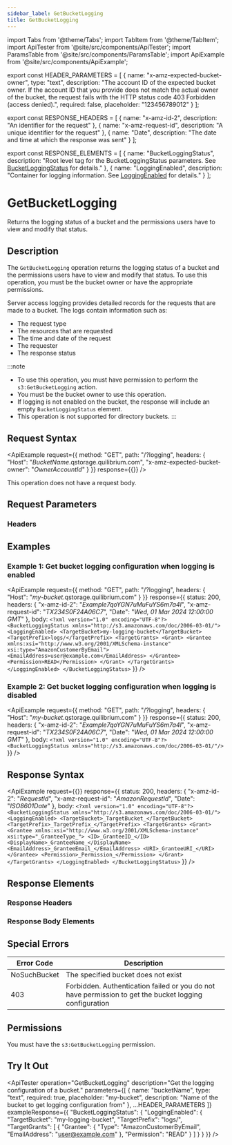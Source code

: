 ```yaml
---
sidebar_label: GetBucketLogging
title: GetBucketLogging
---
```


import Tabs from '@theme/Tabs';
import TabItem from '@theme/TabItem';
import ApiTester from '@site/src/components/ApiTester';
import ParamsTable from '@site/src/components/ParamsTable';
import ApiExample from '@site/src/components/ApiExample';

export const HEADER_PARAMETERS = [
  {
    name: "x-amz-expected-bucket-owner",
    type: "text",
    description: "The account ID of the expected bucket owner. If the account ID that you provide does not match the actual owner of the bucket, the request fails with the HTTP status code 403 Forbidden (access denied).",
    required: false,
    placeholder: "123456789012"
  }
];

export const RESPONSE_HEADERS = [
  {
    name: "x-amz-id-2",
    description: "An identifier for the request"
  },
  {
    name: "x-amz-request-id",
    description: "A unique identifier for the request"
  },
  {
    name: "Date",
    description: "The date and time at which the response was sent"
  }
];

export const RESPONSE_ELEMENTS = [
  {
    name: "BucketLoggingStatus",
    description: "Root level tag for the BucketLoggingStatus parameters. See <a href='/docs/api/q-storage/api-reference/data-types/bucket-logging-status'>BucketLoggingStatus</a> for details."
  },
  {
    name: "LoggingEnabled",
    description: "Container for logging information. See <a href='/docs/api/q-storage/api-reference/data-types/logging-enabled'>LoggingEnabled</a> for details."
  }
];

# GetBucketLogging

Returns the logging status of a bucket and the permissions users have to view and modify that status.

## Description

The `GetBucketLogging` operation returns the logging status of a bucket and the permissions users have to view and modify that status. To use this operation, you must be the bucket owner or have the appropriate permissions.

Server access logging provides detailed records for the requests that are made to a bucket. The logs contain information such as:
- The request type
- The resources that are requested
- The time and date of the request
- The requester
- The response status

:::note
- To use this operation, you must have permission to perform the `s3:GetBucketLogging` action.
- You must be the bucket owner to use this operation.
- If logging is not enabled on the bucket, the response will include an empty `BucketLoggingStatus` element.
- This operation is not supported for directory buckets.
:::

## Request Syntax

<ApiExample
  request={{
    method: "GET",
    path: "/?logging",
    headers: {
      "Host": "_BucketName_.qstorage.quilibrium.com",
      "x-amz-expected-bucket-owner": "_OwnerAccountId_"
    }
  }}
  response={{}}
/>

This operation does not have a request body.

## Request Parameters

### Headers

<ParamsTable parameters={HEADER_PARAMETERS} />

## Examples

### Example 1: Get bucket logging configuration when logging is enabled

<ApiExample
  request={{
    method: "GET",
    path: "/?logging",
    headers: {
      "Host": "_my-bucket_.qstorage.quilibrium.com"
    }
  }}
  response={{
    status: 200,
    headers: {
      "x-amz-id-2": "_Example7qoYGN7uMuFuYS6m7a4l_",
      "x-amz-request-id": "_TX234S0F24A06C7_",
      "Date": "_Wed, 01 Mar 2024 12:00:00 GMT_"
    },
    body: `<?xml version="1.0" encoding="UTF-8"?>
<BucketLoggingStatus xmlns="http://s3.amazonaws.com/doc/2006-03-01/">
   <LoggingEnabled>
      <TargetBucket>my-logging-bucket</TargetBucket>
      <TargetPrefix>logs/</TargetPrefix>
      <TargetGrants>
         <Grant>
            <Grantee xmlns:xsi="http://www.w3.org/2001/XMLSchema-instance" xsi:type="AmazonCustomerByEmail">
               <EmailAddress>user@example.com</EmailAddress>
            </Grantee>
            <Permission>READ</Permission>
         </Grant>
      </TargetGrants>
   </LoggingEnabled>
</BucketLoggingStatus>`
  }}
/>

### Example 2: Get bucket logging configuration when logging is disabled

<ApiExample
  request={{
    method: "GET",
    path: "/?logging",
    headers: {
      "Host": "_my-bucket_.qstorage.quilibrium.com"
    }
  }}
  response={{
    status: 200,
    headers: {
      "x-amz-id-2": "_Example7qoYGN7uMuFuYS6m7a4l_",
      "x-amz-request-id": "_TX234S0F24A06C7_",
      "Date": "_Wed, 01 Mar 2024 12:00:00 GMT_"
    },
    body: `<?xml version="1.0" encoding="UTF-8"?>
<BucketLoggingStatus xmlns="http://s3.amazonaws.com/doc/2006-03-01/"/>`
  }}
/>

## Response Syntax

<ApiExample
  request={{}}
  response={{
    status: 200,
    headers: {
      "x-amz-id-2": "_RequestId_",
      "x-amz-request-id": "_AmazonRequestId_",
      "Date": "_ISO8601Date_"
    },
    body: `<?xml version="1.0" encoding="UTF-8"?>
<BucketLoggingStatus xmlns="http://s3.amazonaws.com/doc/2006-03-01/">
   <LoggingEnabled>
      <TargetBucket>_TargetBucket_</TargetBucket>
      <TargetPrefix>_TargetPrefix_</TargetPrefix>
      <TargetGrants>
         <Grant>
            <Grantee xmlns:xsi="http://www.w3.org/2001/XMLSchema-instance" xsi:type="_GranteeType_">
               <ID>_GranteeID_</ID>
               <DisplayName>_GranteeName_</DisplayName>
               <EmailAddress>_GranteeEmail_</EmailAddress>
               <URI>_GranteeURI_</URI>
            </Grantee>
            <Permission>_Permission_</Permission>
         </Grant>
      </TargetGrants>
   </LoggingEnabled>
</BucketLoggingStatus>`
  }}
/>

## Response Elements

### Response Headers

<ParamsTable responseElements={RESPONSE_HEADERS} type="response" />

### Response Body Elements

<ParamsTable responseElements={RESPONSE_ELEMENTS} type="response" />

## Special Errors

| Error Code | Description |
|------------|-------------|
| NoSuchBucket | The specified bucket does not exist |
| 403 | Forbidden. Authentication failed or you do not have permission to get the bucket logging configuration |

## Permissions

You must have the `s3:GetBucketLogging` permission.

## Try It Out

<ApiTester
  operation="GetBucketLogging"
  description="Get the logging configuration of a bucket."
  parameters={[
    {
      name: "bucketName",
      type: "text",
      required: true,
      placeholder: "my-bucket",
      description: "Name of the bucket to get logging configuration from"
    },
    ...HEADER_PARAMETERS
  ]}
  exampleResponse={{
    "BucketLoggingStatus": {
      "LoggingEnabled": {
        "TargetBucket": "my-logging-bucket",
        "TargetPrefix": "logs/",
        "TargetGrants": [
          {
            "Grantee": {
              "Type": "AmazonCustomerByEmail",
              "EmailAddress": "user@example.com"
            },
            "Permission": "READ"
          }
        ]
      }
    }
  }}
/> 